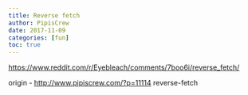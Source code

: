 ```yaml
---
title: Reverse fetch
author: PipisCrew
date: 2017-11-09
categories: [fun]
toc: true
---
```


https://www.reddit.com/r/Eyebleach/comments/7boo6i/reverse_fetch/

origin - http://www.pipiscrew.com/?p=11114 reverse-fetch